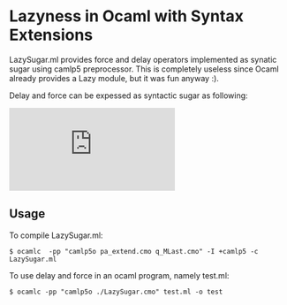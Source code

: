 Lazyness in Ocaml with Syntax Extensions
========================================

LazySugar.ml provides force and delay operators implemented as synatic sugar using camlp5 preprocessor.
This is completely useless since Ocaml already provides a Lazy module, but it was fun anyway :). 

Delay and force can be expessed as syntactic sugar as following:

![equation](http://www.sciweavers.org/tex2img.php?eq=lazy%20%5C%3B%20e%20%5C%3B%20%26%20%5Cequiv%20%26%20%5C%3B%20ref%20%5C%3B%20%28fun%20%5C%3B%20%28%29%20%5C%3B%20%5Crightarrow%20%5C%3B%20e%29%5C%5C%0Aforce%20%5C%3B%20e%20%5C%3B%20%26%20%5Cequiv%20%26%20%5C%3B%20%28%28fun%20%5C%3B%20y%20%5C%3B%20%5Crightarrow%20%5C%3B%20e%20%5C%3B%20%3A%3D%20%28fun%20%5C%3B%20%28%29%20%5C%3B%20%5Crightarrow%20%5C%3B%20y%29%29%20%5C%3B%20%28%21e%20%5C%3B%20%28%29%29%3B%20%5C%3B%20%21e%20%5C%3B%20%28%29%29&bc=White&fc=Black&im=jpg&fs=12&ff=mathptmx&edit=0)

Usage
-----
To compile LazySugar.ml:

	$ ocamlc  -pp "camlp5o pa_extend.cmo q_MLast.cmo" -I +camlp5 -c LazySugar.ml

To use delay and force in an ocaml program, namely test.ml:

	$ ocamlc -pp "camlp5o ./LazySugar.cmo" test.ml -o test

